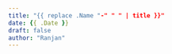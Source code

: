 ```yaml
---
title: "{{ replace .Name "-" " " | title }}"
date: {{ .Date }}
draft: false
author: "Ranjan"
---
```


